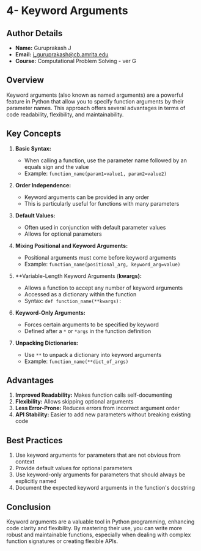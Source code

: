 # 4- Keyword Arguments

## Author Details
- **Name:** Guruprakash J
- **Email:** j_guruprakash@cb.amrita.edu
- **Course:** Computational Problem Solving - ver G

## Overview
Keyword arguments (also known as named arguments) are a powerful feature in Python that allow you to specify function arguments by their parameter names. This approach offers several advantages in terms of code readability, flexibility, and maintainability.

## Key Concepts

1. **Basic Syntax:**
   - When calling a function, use the parameter name followed by an equals sign and the value
   - Example: `function_name(param1=value1, param2=value2)`

2. **Order Independence:**
   - Keyword arguments can be provided in any order
   - This is particularly useful for functions with many parameters

3. **Default Values:**
   - Often used in conjunction with default parameter values
   - Allows for optional parameters

4. **Mixing Positional and Keyword Arguments:**
   - Positional arguments must come before keyword arguments
   - Example: `function_name(positional_arg, keyword_arg=value)`

5. **Variable-Length Keyword Arguments (**kwargs):**
   - Allows a function to accept any number of keyword arguments
   - Accessed as a dictionary within the function
   - Syntax: `def function_name(**kwargs):`

6. **Keyword-Only Arguments:**
   - Forces certain arguments to be specified by keyword
   - Defined after a `*` or `*args` in the function definition

7. **Unpacking Dictionaries:**
   - Use `**` to unpack a dictionary into keyword arguments
   - Example: `function_name(**dict_of_args)`

## Advantages

1. **Improved Readability:** Makes function calls self-documenting
2. **Flexibility:** Allows skipping optional arguments
3. **Less Error-Prone:** Reduces errors from incorrect argument order
4. **API Stability:** Easier to add new parameters without breaking existing code

## Best Practices

1. Use keyword arguments for parameters that are not obvious from context
2. Provide default values for optional parameters
3. Use keyword-only arguments for parameters that should always be explicitly named
4. Document the expected keyword arguments in the function's docstring

## Conclusion

Keyword arguments are a valuable tool in Python programming, enhancing code clarity and flexibility. By mastering their use, you can write more robust and maintainable functions, especially when dealing with complex function signatures or creating flexible APIs.
